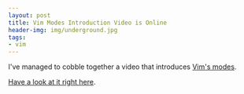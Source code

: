 ```yaml
---
layout: post
title: Vim Modes Introduction Video is Online
header-img: img/underground.jpg
tags:
- vim
---
```

I've managed to cobble together a video that introduces [Vim's modes](http://vimdoc.sourceforge.net/htmldoc/intro.html#vim-modes).

[Have a look at it right here](/vim/vim-tutorial-videos/vim-intermediate-tutorial-videos/#modes-intro).
